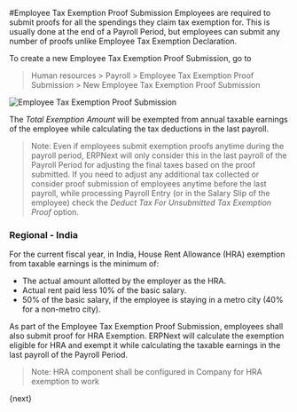 <!-- add-breadcrumbs -->
#Employee Tax Exemption Proof Submission
Employees are required to submit proofs for all the spendings they claim tax exemption for. This is usually done at the end of a Payroll Period, but employees can submit any number of proofs unlike Employee Tax Exemption Declaration.

To create a new Employee Tax Exemption Proof Submission, go to

> Human resources > Payroll > Employee Tax Exemption Proof Submission > New Employee Tax Exemption Proof Submission

<img class="screenshot" alt="Employee Tax Exemption Proof Submission"
	src="{{docs_base_url}}/assets/img/human-resources/employee-tax-exemption-proof-submission.png">

The _Total Exemption Amount_ will be exempted from annual taxable earnings of the employee while calculating the tax deductions in the last payroll.

> Note: Even if employees submit exemption proofs anytime during the payroll period, ERPNext will only consider this in the last payroll of the Payroll Period for adjusting the final taxes based on the proof submitted. If you need to adjust any additional tax collected or consider proof submission of employees anytime before the last payroll, while processing Payroll Entry (or in the Salary Slip of the employee) check the _Deduct Tax For Unsubmitted Tax Exemption Proof_ option.

### Regional - India
For the current fiscal year, in India, House Rent Allowance (HRA) exemption from taxable earnings is the minimum of:

* The actual amount allotted by the employer as the HRA.
* Actual rent paid less 10% of the basic salary.
* 50% of the basic salary, if the employee is staying in a metro city (40% for a non-metro city).

As part of the Employee Tax Exemption Proof Submission, employees shall also submit proof for HRA Exemption. ERPNext will calculate the exemption eligible for HRA and exempt it while calculating the taxable earnings in the last payroll of the Payroll Period.

> Note: HRA component shall be configured in Company for HRA exemption to work

{next}
